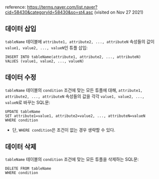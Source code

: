 reference: https://terms.naver.com/list.naver?cid=58430&categoryId=58430&so=st4.asc (visited on Nov 27 2021)

## 데이터 삽입
```tableName``` 테이블에 ```attribute1, attribute2, ..., attributeN``` 속성들의 값이 ```value1, value2, ..., valueN```인 튜플 삽입:
```
INSERT INTO tableName(attribute1, attribute2, ..., attributeN)
VALUES (value1, value2, ..., valueN)
```

## 데이터 수정
```tableName``` 테이블의 ```condition``` 조건에 맞는 모든 튜플에 대해, ```attribute1, attribute2, ..., attributeN``` 속성들의 값을 각각  ```value1, value2, ..., valueN```로 바꾸는 SQL문:
```
UPDATE tableName
SET attribute1=value1, attribute2=value2, ..., attributeN=valueN
WHERE condition
```
* 단, ```WHERE condition```은 조건이 없는 경우 생략할 수 있다.

## 데이터 삭제
```tableName``` 테이블의 ```condition``` 조건에 맞는 모든 튜플을 삭제하는 SQL문:
```
DELETE FROM tableName
WHERE condition
```

